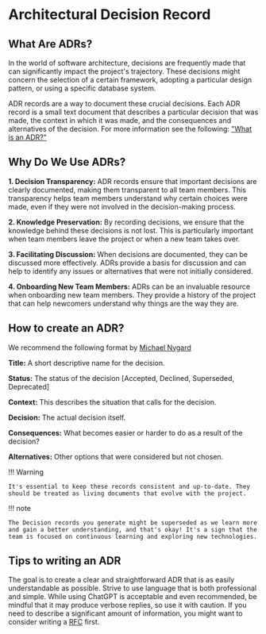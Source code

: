 # Architectural Decision Record

## What Are ADRs?

In the world of software architecture, decisions are frequently made that can significantly impact the project's trajectory. These decisions might concern the selection of a certain framework, adopting a particular design pattern, or using a specific database system.

ADR records are a way to document these crucial decisions. Each ADR record is a small text document that describes a particular decision that was made, the context in which it was made, and the consequences and alternatives of the decision. For more information see the following: ["What is an ADR?"](https://github.com/joelparkerhenderson/architecture-decision-record#what-is-an-architecture-decision-record)

## Why Do We Use ADRs?

**1. Decision Transparency:** ADR records ensure that important decisions are clearly documented, making them transparent to all team members. This transparency helps team members understand why certain choices were made, even if they were not involved in the decision-making process.

**2. Knowledge Preservation:** By recording decisions, we ensure that the knowledge behind these decisions is not lost. This is particularly important when team members leave the project or when a new team takes over.

**3. Facilitating Discussion:** When decisions are documented, they can be discussed more effectively. ADRs provide a basis for discussion and can help to identify any issues or alternatives that were not initially considered.

**4. Onboarding New Team Members:** ADRs can be an invaluable resource when onboarding new team members. They provide a history of the project that can help newcomers understand why things are the way they are.

## How to create an ADR?

We recommend the following format by [Michael Nygard](https://github.com/joelparkerhenderson/architecture-decision-record/tree/main/locales/en/templates/decision-record-template-by-michael-nygard) 

**Title:** A short descriptive name for the decision.

**Status:** The status of the decision [Accepted, Declined, Superseded, Deprecated]

**Context:** This describes the situation that calls for the decision.

**Decision:** The actual decision itself.

**Consequences:** What becomes easier or harder to do as a result of the decision?

**Alternatives:** Other options that were considered but not chosen.

!!! Warning

    It's essential to keep these records consistent and up-to-date. They should be treated as living documents that evolve with the project.

!!! note

    The Decision records you generate might be superseded as we learn more and gain a better understanding, and that's okay! It's a sign that the team is focused on continuous learning and exploring new technologies.

## Tips to writing an ADR

The goal is to create a clear and straightforward ADR that is as easily understandable as possible. Strive to use language that is both professional and simple. While using ChatGPT is acceptable and even recommended, be mindful that it may produce verbose replies, so use it with caution. If you need to describe a significant amount of information, you might want to consider writing a [RFC](Request-for-Comments.md) first.
